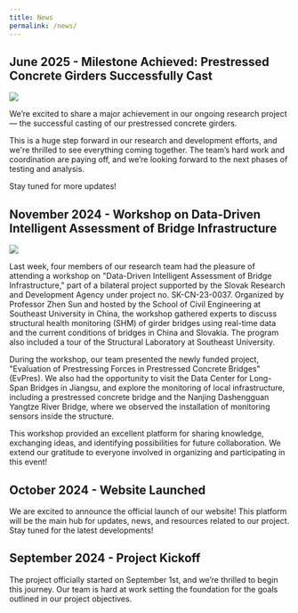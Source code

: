 ```yaml
---
title: News
permalink: /news/
---
```


## June 2025 - Milestone Achieved: Prestressed Concrete Girders Successfully Cast
 <img src="/images/prefa.jpg"/>

We’re excited to share a major achievement in our ongoing research project — the successful casting of our prestressed concrete girders.

This is a huge step forward in our research and development efforts, and we're thrilled to see everything coming together. The team’s hard work and coordination are paying off, and we’re looking forward to the next phases of testing and analysis. 

Stay tuned for more updates!

## November 2024 - Workshop on Data-Driven Intelligent Assessment of Bridge Infrastructure
 <img src="/images/china.jpg"/>

Last week, four members of our research team had the pleasure of attending a workshop on "Data-Driven Intelligent Assessment of Bridge Infrastructure," part of a bilateral project supported by the Slovak Research and Development Agency under project no. SK-CN-23-0037. Organized by Professor Zhen Sun and hosted by the School of Civil Engineering at Southeast University in China, the workshop gathered experts to discuss structural health monitoring (SHM) of girder bridges using real-time data and the current conditions of bridges in China and Slovakia. The program also included a tour of the Structural Laboratory at Southeast University.

During the workshop, our team presented the newly funded project, "Evaluation of Prestressing Forces in Prestressed Concrete Bridges" (EvPres). We also had the opportunity to visit the Data Center for Long-Span Bridges in Jiangsu, and explore the monitoring of local infrastructure, including a prestressed concrete bridge and the Nanjing Dashengguan Yangtze River Bridge, where we observed the installation of monitoring sensors inside the structure.

This workshop provided an excellent platform for sharing knowledge, exchanging ideas, and identifying possibilities for future collaboration. We extend our gratitude to everyone involved in organizing and participating in this event!

## October 2024 - Website Launched

We are excited to announce the official launch of our website! This platform will be the main hub for updates, news, and resources related to our project. Stay tuned for the latest developments!

## September 2024 - Project Kickoff

The project officially started on September 1st, and we’re thrilled to begin this journey. Our team is hard at work setting the foundation for the goals outlined in our project objectives.